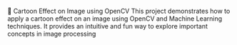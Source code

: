 🎨 Cartoon Effect on Image using OpenCV
This project demonstrates how to apply a cartoon  effect  on an image using OpenCV and Machine Learning techniques. It provides an  intuitive and fun way to explore important concepts in image processing 

